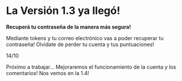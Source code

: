 # La Versión 1.3 ya llegó!
**Recuperá tu contraseña de la manera más segura!**

Mediante tokens y tu correo electrónico vas a poder recuperar tu contraseña! Olvidate de perder tu cuenta y tus puntuaciones!

14/10

Próximo a trabajar... Mejoraremos el funcionamiento de la cuenta y los comentarios! Nos vemos en la 1.4!

